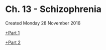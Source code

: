 # Ch. 13 - Schizophrenia
Created Monday 28 November 2016

[+Part 1](./Ch._13_-_Schizophrenia/Part_1.markdown)

[+Part 2](./Ch._13_-_Schizophrenia/Part_2.markdown)




